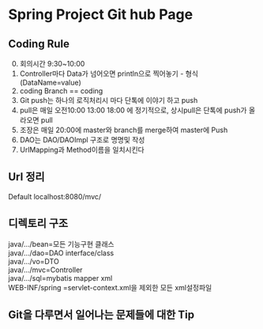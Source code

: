 # Spring Project Git hub Page
## Coding Rule
0. 회의시간 9:30~10:00
1. Controller마다 Data가 넘어오면 println으로 찍어놓기 - 형식(DataName=value)
2. coding Branch == coding
3. Git push는 하나의 로직처리시 마다 단톡에 이야기 하고 push
4. pull은 매일 오전10:00 13:00 18:00 에 정기적으로, 상시pull은 단톡에 push가 올라오면 pull
5. 조장은 매일 20:00에 master와 branch를 merge하여 master에 Push
6. DAO는 DAO/DAOImpl 구조로 명명및 작성
7. UrlMapping과 Method이름을 일치시킨다

## Url 정리
Default localhost:8080/mvc/
## 디렉토리 구조
java/.../bean=모든 기능구현 클래스  
java/.../dao=DAO interface/class  
java/.../vo=DTO  
java/.../mvc=Controller  
java/.../sql=mybatis mapper xml  
WEB-INF/spring =servlet-context.xml을 제외한 모든 xml설정파일 

## Git을 다루면서 일어나는 문제들에 대한 Tip